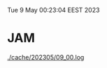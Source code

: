 Tue  9 May 00:23:04 EEST 2023
# JAM
<a href='./cache/202305/09_00.log'>./cache/202305/09_00.log</a>

